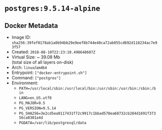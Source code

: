# `postgres:9.5.14-alpine`

## Docker Metadata

- Image ID: `sha256:39fef0178ab1a0b94bb29e9eef8b744e40ca72ab055cd692d118234ac7e93f57`
- Created: `2018-08-10T22:23:10.498648607Z`
- Virtual Size: ~ 39.08 Mb  
  (total size of all layers on-disk)
- Arch: `linux`/`amd64`
- Entrypoint: `["docker-entrypoint.sh"]`
- Command: `["postgres"]`
- Environment:
  - `PATH=/usr/local/sbin:/usr/local/bin:/usr/sbin:/usr/bin:/sbin:/bin`
  - `LANG=en_US.utf8`
  - `PG_MAJOR=9.5`
  - `PG_VERSION=9.5.14`
  - `PG_SHA256=3e2cd5ea0117431f72c9917c1bbad578ea68732cb284d1691f37356ca0301a4d`
  - `PGDATA=/var/lib/postgresql/data`
